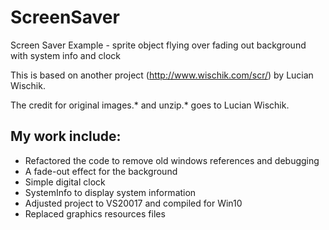 # ScreenSaver

Screen Saver Example - sprite object flying over fading out background with system info and clock

This is based on another project (http://www.wischik.com/scr/) by Lucian Wischik.

The credit for original images.* and unzip.* goes to Lucian Wischik.

## My work include:
- Refactored the code to remove old windows references and debugging
- A fade-out effect for the background
- Simple digital clock
- SystemInfo to display system information
- Adjusted project to VS20017 and compiled for Win10
- Replaced graphics resources files
